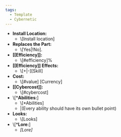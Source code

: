 ```yaml
---
tags:
  - Template
  - Cybernetic
---
```

- **Install Location:**
	- \\\[Install location]
- **Replaces the Part:**
	- \\\[Yes|!No].
- **[[Efficiency]]:**
	- \\\[#efficiency]%
- **[[Efficiency]] Effects:**
	- \\\[+|-]\[Skill]
- **Cost:**
	- \\\[#value] \[Currency]
- **[[Cybercost]]:**
	- \\\[#cybercost]
- \\\[\***Abilities:**]
	- \\\[\*Abilities]
	- |(Every ability should have its own bullet point)
- **Looks:**
	- \\\[Looks]
- \\\[\***Lore:**]
	- *\[Lore]*